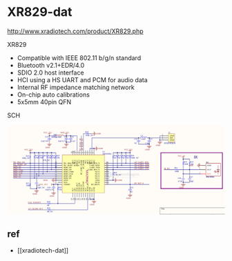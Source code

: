 
# XR829-dat

http://www.xradiotech.com/product/XR829.php

XR829
- Compatible with IEEE 802.11 b/g/n standard
- Bluetooth v2.1+EDR/4.0
- SDIO 2.0 host interface
- HCI using a HS UART and PCM for audio data
- Internal RF impedance matching network
- On-chip auto calibrations
- 5x5mm 40pin QFN

SCH 

![](2025-08-07-13-12-00.png)


## ref 

- [[xradiotech-dat]]
